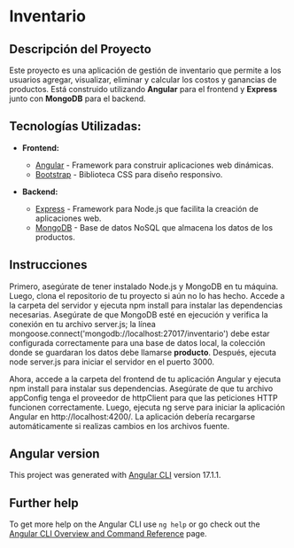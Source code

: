 # Inventario

## Descripción del Proyecto 

Este proyecto es una aplicación de gestión de inventario que permite a los usuarios agregar, visualizar, eliminar y calcular los costos y ganancias de productos. Está construido utilizando **Angular** para el frontend y **Express** junto con **MongoDB** para el backend.

## Tecnologías Utilizadas:

- **Frontend:**
  - [Angular](https://angular.io/) - Framework para construir aplicaciones web dinámicas.
  - [Bootstrap](https://getbootstrap.com/) - Biblioteca CSS para diseño responsivo.

- **Backend:**
  - [Express](https://expressjs.com/) - Framework para Node.js que facilita la creación de aplicaciones web.
  - [MongoDB](https://www.mongodb.com/) - Base de datos NoSQL que almacena los datos de los productos.

## **Instrucciones**
Primero, asegúrate de tener instalado Node.js y MongoDB en tu máquina. Luego, clona el repositorio de tu proyecto si aún no lo has hecho. Accede a la carpeta del servidor y ejecuta npm install para instalar las dependencias necesarias. Asegúrate de que MongoDB esté en ejecución y verifica la conexión en tu archivo server.js; la línea mongoose.connect('mongodb://localhost:27017/inventario') debe estar configurada correctamente para una base de datos local, la colección donde se guardaran los datos debe llamarse **producto**. Después, ejecuta node server.js para iniciar el servidor en el puerto 3000.

Ahora, accede a la carpeta del frontend de tu aplicación Angular y ejecuta npm install para instalar sus dependencias. Asegúrate de que tu archivo appConfig tenga el proveedor de httpClient para que las peticiones HTTP funcionen correctamente. Luego, ejecuta ng serve para iniciar la aplicación Angular en http://localhost:4200/. La aplicación debería recargarse automáticamente si realizas cambios en los archivos fuente.


## Angular version
This project was generated with [Angular CLI](https://github.com/angular/angular-cli) version 17.1.1.

## Further help

To get more help on the Angular CLI use `ng help` or go check out the [Angular CLI Overview and Command Reference](https://angular.io/cli) page.
